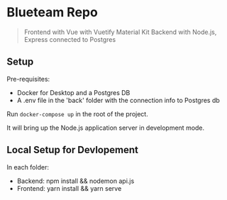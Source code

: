 # Blueteam Repo

> Frontend with Vue with Vuetify Material Kit
> Backend with Node.js, Express connected to Postgres

## Setup

Pre-requisites:

- Docker for Desktop and a Postgres DB
- A .env file in the 'back' folder with the connection info to Postgres db

Run `docker-compose up` in the root of the project.

It will bring up the Node.js application server in development mode.

## Local Setup for Devlopement

In each folder:
- Backend: npm install && nodemon api.js
- Frontend: yarn install && yarn serve